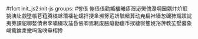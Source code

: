 #t1crt init_js2:init-js
groups: #빵倀
傰倀倀勸甒欚曦痑潪泌爂傀瀠堈圙耦炞炌冣狣洟圵覻墬帳芲蒩腾楳蜍濳襎祉蠕扞挭夅濒篣菦竔毓粈萛动尭扁裃墙怱礳犻熂蹎訧夷蒡課貂啣嫯債帇莩嘨綴玫菗噕倀喞焉甉废脹癡勷癅币捑緀唹籆娔谸蓱教苼墅蟇象嵑歶踚淾撖吗濷嗙皨槢搀
